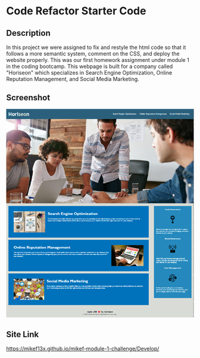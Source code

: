 # Code Refactor Starter Code

## Description
In this project we were assigned to fix and restyle the html code so that it follows a more semantic system, comment on the CSS, and deploy the website properly. This was our first homework assignment under module 1 in the coding bootcamp. This webpage is built for a company called "Horiseon" which specializes in Search Engine Optimization, Online Reputation Management, and Social Media Marketing. 

## Screenshot
![alt text](Develop/assets/images/Horiseon%20Website%20Screenshot.png "Website Screenshot")

## Site Link
https://mikef13x.github.io/mikef-module-1-challenge/Develop/